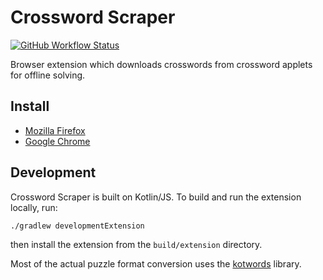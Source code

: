 # Crossword Scraper
[![GitHub Workflow Status](https://img.shields.io/github/workflow/status/jpd236/CrosswordScraper/Gradle)](https://github.com/jpd236/CrosswordScraper/actions/workflows/gradle-build.yaml)

Browser extension which downloads crosswords from crossword applets for offline solving.

## Install
- [Mozilla Firefox](https://addons.mozilla.org/en-US/firefox/addon/crossword-scraper/)
- [Google Chrome](https://chrome.google.com/webstore/detail/crossword-scraper/lmneijnoafbpnfdjabialjehgohpmcpo)

## Development
Crossword Scraper is built on Kotlin/JS. To build and run the extension locally, run:

`./gradlew developmentExtension`

then install the extension from the `build/extension` directory.

Most of the actual puzzle format conversion uses the [kotwords](https://github.com/jpd236/kotwords) library.
